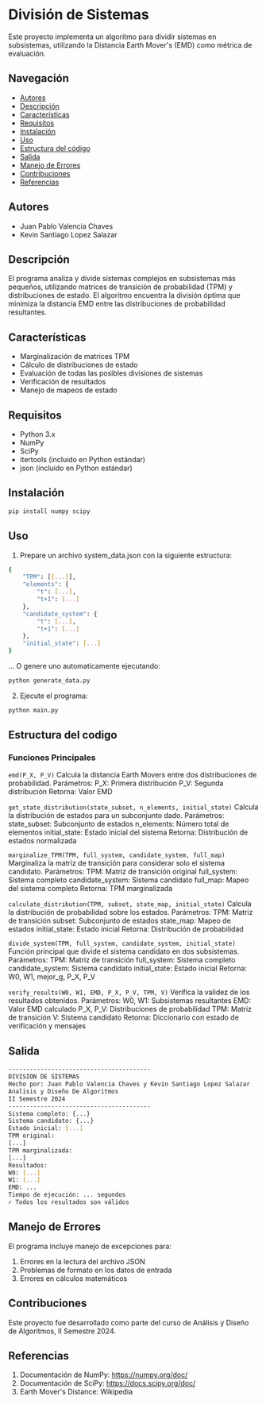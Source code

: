 # División de Sistemas

Este proyecto implementa un algoritmo para dividir sistemas en subsistemas, utilizando la Distancia Earth Mover's (EMD) como métrica de evaluación.

## Navegación

- [Autores](#autores)
- [Descripción](#descripción)
- [Características](#características)
- [Requisitos](#requisitos)
- [Instalación](#instalación)
- [Uso](#uso)
- [Estructura del código](#estructura-del-codigo)
- [Salida](#salida)
- [Manejo de Errores](#manejo-de-errores)
- [Contribuciones](#contribuciones)
- [Referencias](#referencias)

## Autores

- Juan Pablo Valencia Chaves
- Kevin Santiago Lopez Salazar

## Descripción

El programa analiza y divide sistemas complejos en subsistemas más pequeños, utilizando matrices de transición de probabilidad (TPM) y distribuciones de estado. El algoritmo encuentra la división óptima que minimiza la distancia EMD entre las distribuciones de probabilidad resultantes.

## Características

- Marginalización de matrices TPM
- Cálculo de distribuciones de estado  
- Evaluación de todas las posibles divisiones de sistemas
- Verificación de resultados
- Manejo de mapeos de estado

## Requisitos

- Python 3.x
- NumPy
- SciPy
- itertools (incluido en Python estándar)
- json (incluido en Python estándar)

## Instalación

```bash
pip install numpy scipy
```

## Uso

1. Prepare un archivo system_data.json con la siguiente estructura:

```bash
{
    "TPM": [[...]], 
    "elements": {
        "t": [...],
        "t+1": [...]
    },
    "candidate_system": {
        "t": [...],
        "t+1": [...]
    },
    "initial_state": [...]
}
```

... O genere uno automaticamente ejecutando:

```bash
python generate_data.py
```

2. Ejecute el programa:

```bash
python main.py
```

## Estructura del codigo

### Funciones Principales

`emd(P_X, P_V)`
Calcula la distancia Earth Movers entre dos distribuciones de probabilidad.
Parámetros:
P_X: Primera distribución
P_V: Segunda distribución
Retorna: Valor EMD

`get_state_distribution(state_subset, n_elements, initial_state)`
Calcula la distribución de estados para un subconjunto dado.
Parámetros:
state_subset: Subconjunto de estados
n_elements: Número total de elementos
initial_state: Estado inicial del sistema
Retorna: Distribución de estados normalizada

`marginalize_TPM(TPM, full_system, candidate_system, full_map)`
Marginaliza la matriz de transición para considerar solo el sistema candidato.
Parámetros:
TPM: Matriz de transición original
full_system: Sistema completo
candidate_system: Sistema candidato
full_map: Mapeo del sistema completo
Retorna: TPM marginalizada

`calculate_distribution(TPM, subset, state_map, initial_state)`
Calcula la distribución de probabilidad sobre los estados.
Parámetros:
TPM: Matriz de transición
subset: Subconjunto de estados
state_map: Mapeo de estados
initial_state: Estado inicial
Retorna: Distribución de probabilidad

`divide_system(TPM, full_system, candidate_system, initial_state)`
Función principal que divide el sistema candidato en dos subsistemas.
Parámetros:
TPM: Matriz de transición
full_system: Sistema completo
candidate_system: Sistema candidato
initial_state: Estado inicial
Retorna: W0, W1, mejor_g, P_X, P_V

`verify_results(W0, W1, EMD, P_X, P_V, TPM, V)`
Verifica la validez de los resultados obtenidos.
Parámetros:
W0, W1: Subsistemas resultantes
EMD: Valor EMD calculado
P_X, P_V: Distribuciones de probabilidad
TPM: Matriz de transición
V: Sistema candidato
Retorna: Diccionario con estado de verificación y mensajes

## Salida

```bash
----------------------------------------
DIVISION DE SISTEMAS
Hecho por: Juan Pablo Valencia Chaves y Kevin Santiago Lopez Salazar
Analisis y Diseño De Algoritmos
II Semestre 2024
----------------------------------------
Sistema completo: {...}
Sistema candidato: {...}
Estado inicial: [...]
TPM original:
[...]
TPM marginalizada:
[...]
Resultados:
W0: [...]
W1: [...]
EMD: ...
Tiempo de ejecución: ... segundos
✓ Todos los resultados son válidos
```

## Manejo de Errores

El programa incluye manejo de excepciones para:

1. Errores en la lectura del archivo JSON
2. Problemas de formato en los datos de entrada
3. Errores en cálculos matemáticos

## Contribuciones

Este proyecto fue desarrollado como parte del curso de Análisis y Diseño de Algoritmos, II Semestre 2024.

## Referencias

1. Documentación de NumPy: https://numpy.org/doc/
2. Documentación de SciPy: https://docs.scipy.org/doc/
3. Earth Mover's Distance: Wikipedia
